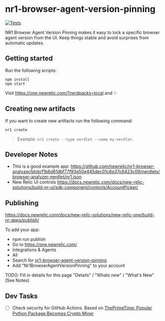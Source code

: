 # nr1-browser-agent-version-pinning

[![Tests](https://github.com/chris-pilcher/nr1-browser-agent-version-pinning/actions/workflows/test.yml/badge.svg?branch=initial-setup)](https://github.com/chris-pilcher/nr1-browser-agent-version-pinning/actions/workflows/test.yml)

NR1 Browser Agent Version Pinning makes it easy to lock a specific browser agent version from the UI. Keep things stable and avoid surprises from automatic updates.

## Getting started

Run the following scripts:

```
npm install
npm start
```

Visit https://one.newrelic.com/?nerdpacks=local and :sparkles:

## Creating new artifacts

If you want to create new artifacts run the following command:

```
nr1 create
```

> Example: `nr1 create --type nerdlet --name my-nerdlet`.


## Developer Notes

- This is a good example app: https://github.com/newrelic/nr1-browser-analyzer/blob/f1b6d61dbf77f93e50e445dec01c6e37c6423c09/nerdlets/browser-analyzer-nerdlet/nr1.json
- New Relic UI controls https://docs.newrelic.com/docs/new-relic-solutions/build-nr-ui/sdk-component/controls/AccountPicker/

## Publishing

https://docs.newrelic.com/docs/new-relic-solutions/new-relic-one/build-nr-apps/publish/

To add your app:
- npm run publish
- Go to https://one.newrelic.com/
- Integrations & Agents
- All
- Search for [nr1-browser-agent-version-pinning](https://onenr.io/0PwJ3LVb7R7)
- Add "Nr1BrowserAgentVersionPinning" to your account

TODO: Fill in details for this page "Details" / "Whats new" / "What's New" (See Notes)

## Dev Tasks

- [ ] Check security for GitHub Actions. Based on [ThePrimeTime: Popular Python Package Becomes Crypto Miner](https://www.youtube.com/watch?v=MdbhLX67jDY) 

